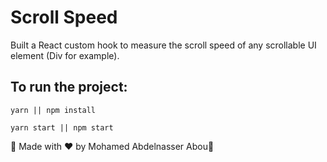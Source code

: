 # Scroll Speed

Built a React custom hook to measure the scroll speed of any scrollable UI element (Div for example).

## To run the project:

```
yarn || npm install

yarn start || npm start

```

🎉 Made with ♥️ by Mohamed Abdelnasser Abou🎉
